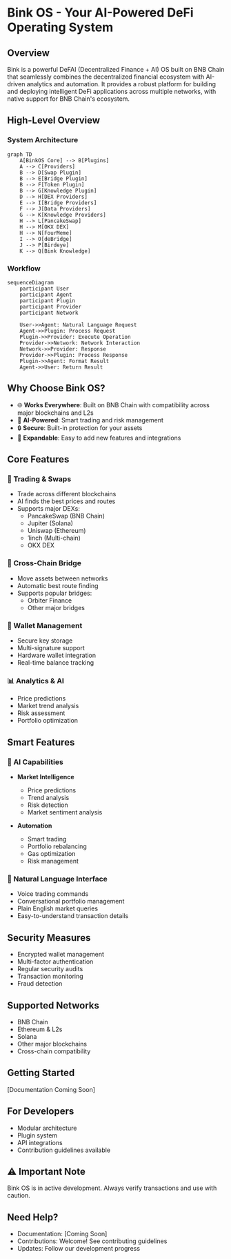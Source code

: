 # Bink OS - Your AI-Powered DeFi Operating System

## Overview

Bink is a powerful DeFAI (Decentralized Finance + AI) OS built on BNB Chain that seamlessly combines the decentralized financial ecosystem with AI-driven analytics and automation. It provides a robust platform for building and deploying intelligent DeFi applications across multiple networks, with native support for BNB Chain's ecosystem.

## High-Level Overview

### System Architecture

```mermaid
graph TD
    A[BinkOS Core] --> B[Plugins]
    A --> C[Providers]
    B --> D[Swap Plugin]
    B --> E[Bridge Plugin]
    B --> F[Token Plugin]
    B --> G[Knowledge Plugin]
    D --> H[DEX Providers]
    E --> I[Bridge Providers]
    F --> J[Data Providers]
    G --> K[Knowledge Providers]
    H --> L[PancakeSwap]
    H --> M[OKX DEX]
    H --> N[FourMeme]
    I --> O[deBridge]
    J --> P[Birdeye]
    K --> Q[Bink Knowledge]
```

### Workflow

```mermaid
sequenceDiagram
    participant User
    participant Agent
    participant Plugin
    participant Provider
    participant Network

    User->>Agent: Natural Language Request
    Agent->>Plugin: Process Request
    Plugin->>Provider: Execute Operation
    Provider->>Network: Network Interaction
    Network->>Provider: Response
    Provider->>Plugin: Process Response
    Plugin->>Agent: Format Result
    Agent->>User: Return Result
```

## Why Choose Bink OS?

- 🌐 **Works Everywhere**: Built on BNB Chain with compatibility across major blockchains and L2s
- 🤖 **AI-Powered**: Smart trading and risk management
- 🔒 **Secure**: Built-in protection for your assets
- 🔌 **Expandable**: Easy to add new features and integrations

## Core Features

### 💱 Trading & Swaps

- Trade across different blockchains
- AI finds the best prices and routes
- Supports major DEXs:
  - PancakeSwap (BNB Chain)
  - Jupiter (Solana)
  - Uniswap (Ethereum)
  - 1inch (Multi-chain)
  - OKX DEX

### 🌉 Cross-Chain Bridge

- Move assets between networks
- Automatic best route finding
- Supports popular bridges:
  - Orbiter Finance
  - Other major bridges

### 👛 Wallet Management

- Secure key storage
- Multi-signature support
- Hardware wallet integration
- Real-time balance tracking

### 📊 Analytics & AI

- Price predictions
- Market trend analysis
- Risk assessment
- Portfolio optimization

## Smart Features

### 🤖 AI Capabilities

- **Market Intelligence**

  - Price predictions
  - Trend analysis
  - Risk detection
  - Market sentiment analysis

- **Automation**
  - Smart trading
  - Portfolio rebalancing
  - Gas optimization
  - Risk management

### 💬 Natural Language Interface

- Voice trading commands
- Conversational portfolio management
- Plain English market queries
- Easy-to-understand transaction details

## Security Measures

- Encrypted wallet management
- Multi-factor authentication
- Regular security audits
- Transaction monitoring
- Fraud detection

## Supported Networks

- BNB Chain
- Ethereum & L2s
- Solana
- Other major blockchains
- Cross-chain compatibility

## Getting Started

[Documentation Coming Soon]

## For Developers

- Modular architecture
- Plugin system
- API integrations
- Contribution guidelines available

## ⚠️ Important Note

Bink OS is in active development. Always verify transactions and use with caution.

## Need Help?

- Documentation: [Coming Soon]
- Contributions: Welcome! See contributing guidelines
- Updates: Follow our development progress
